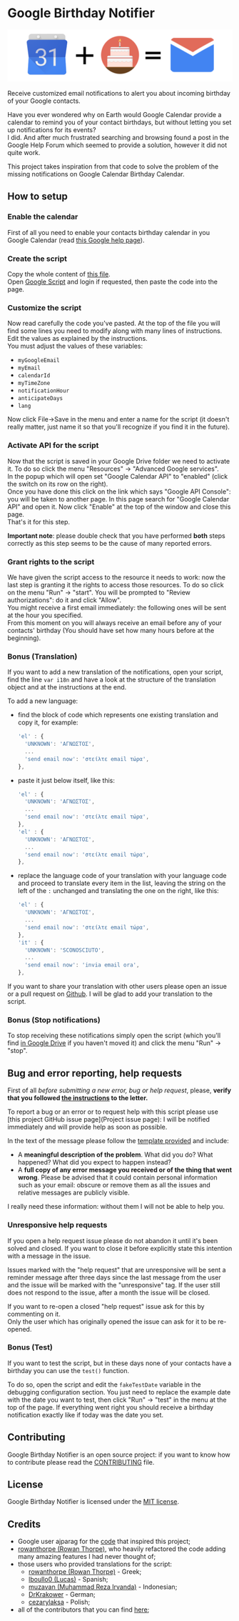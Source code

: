 # Google Birthday Notifier

![Logo](images/Logo_alpha.png)

Receive customized email notifications to alert you about incoming birthday of
your Google contacts.

Have you ever wondered why on Earth would Google Calendar provide a calendar to
remind you of your contact birthdays, but without letting you set up notifications
for its events?  
I did. And after much frustrated searching and browsing found a post in the
Google Help Forum which seemed to provide a solution, however it did not quite
work.

This project takes inspiration from that code to solve the problem of the
missing notifications on Google Calendar Birthday Calendar.

## How to setup

### Enable the calendar

First of all you need to enable your contacts birthday calendar in you Google
Calendar (read [this Google help page][Google setup birthday calendar]).

### Create the script

Copy the whole content of [this file][Main code file].  
Open [Google Script][Google scripts website] and login if requested, then paste
the code into the page.

### Customize the script

Now read carefully the code you've pasted. At the top of the file you will find
some lines you need to modify along with many lines of instructions. Edit the
values as explained by the instructions.  
You must adjust the values of these variables:

- `myGoogleEmail`
- `myEmail`
- `calendarId`
- `myTimeZone`
- `notificationHour`
- `anticipateDays`
- `lang`

Now click File->Save in the menu and enter a name for the script (it doesn't
really matter, just name it so that you'll recognize if you find it in the
future).

### Activate API for the script

Now that the script is saved in your Google Drive folder we need to activate it.
To do so click the menu "Resources" -> "Advanced Google services".  
In the popup which will open set "Google Calendar API" to "enabled" (click the
switch on its row on the right).  
Once you have done this click on the link which says "Google API Console": you
will be taken to another page. In this page search for "Google Calendar API" and
open it. Now click "Enable" at the top of the window and close this page.  
That's it for this step.

**Important note**: please double check that you have performed **both** steps
correctly as this step seems to be the cause of many reported errors.

### Grant rights to the script

We have given the script access to the resource it needs to work: now the last
step is granting it the rights to access those resources. To do so click on the
menu "Run" -> "start". You will be prompted to "Review authorizations": do it
and click "Allow".  
You might receive a first email immediately: the following ones will be sent at
the hour you specified.  
From this moment on you will always receive an email before any of your
contacts' birthday (You should have set how many hours before at the beginning).

### Bonus (Translation)

If you want to add a new translation of the notifications, open your script,
find the line `var i18n` and have a look at the structure of the translation
object and at the instructions at the end.

To add a new language:

- find the block of code which represents one existing translation and copy it,
  for example:  

  ```javascript
  'el' : {
    'UNKNOWN': 'ΑΓΝΩΣΤΟΣ',
    ...
    'send email now': 'στείλτε email τώρα',
  },
  ```

- paste it just below itself, like this:

  ```javascript
  'el' : {
    'UNKNOWN': 'ΑΓΝΩΣΤΟΣ',
    ...
    'send email now': 'στείλτε email τώρα',
  },
  'el' : {
    'UNKNOWN': 'ΑΓΝΩΣΤΟΣ',
    ...
    'send email now': 'στείλτε email τώρα',
  },
  ```

- replace the language code of your translation with your language code and
  proceed to translate every item in the list, leaving the string on the left of
  the `:` unchanged and translating the one on the right, like this:

  ```javascript
  'el' : {
    'UNKNOWN': 'ΑΓΝΩΣΤΟΣ',
    ...
    'send email now': 'στείλτε email τώρα',
  },
  'it' : {
    'UNKNOWN': 'SCONOSCIUTO',
    ...
    'send email now': 'invia email ora',
  },
  ```

If you want to share your translation with other users please open an issue or a
pull request on [Github][Project main page]. I will be glad to add your
translation to the script.

### Bonus (Stop notifications)

To stop receiving these notifications simply open the script (which you'll find
[in Google Drive][Google Drive website] if you haven't moved it) and click the
menu "Run" -> "stop".

## Bug and error reporting, help requests

First of all _before submitting a new error, bug or help request_, please,
__verify that you followed [the instructions][Project documentation] to the
letter.__

To report a bug or an error or to request help with this script please use [this
project GitHub issue page](Project issue page): I will be notified immediately
and will provide help as soon as possible.

In the text of the message please follow the [template provided][Issue template
file] and include:

- A __meaningful description of the problem__. What did you do? What happened?
  What did you expect to happen instead?
- A __full copy of any error message you received or of the thing that went
  wrong__. Please be advised that it could contain personal information such as
  your email: obscure or remove them as all the issues and relative messages are
  publicly visible.

I really need these information: without them I will not be able to help you.

### Unresponsive help requests

If you open a help request issue please do not abandon it until it's been solved
and closed. If you want to close it before explicitly state this intention with
a message in the issue.

Issues marked with the "help request" that are unresponsive will be sent a
reminder message after three days since the last message from the user and the
issue will be marked with the "unresponsive" tag. If the user still does not
respond to the issue, after a month the issue will be closed.

If you want to re-open a closed "help request" issue ask for this by commenting
on it.  
Only the user which has originally opened the issue can ask for it to be
re-opened.

### Bonus (Test)

If you want to test the script, but in these days none of your contacts have a
birthday you can use the ```test()``` function.

To do so, open the script and edit the `fakeTestDate` variable in the debugging
configuration section. You just need to replace the example date with the date
you want to test, then click "Run" -> "test" in the menu at the top of the page.
If everything went right you should receive a birthday notification exactly like
if today was the date you set.

## Contributing

Google Birthday Notifier is an open source project: if you want to
know how to contribute please read the [CONTRIBUTING][Contributing file] file.

## License

Google Birthday Notifier is licensed under the [MIT license][License
file].

## Credits

- Google user ajparag for the [code][Original Google Help Forum
  post] that inspired this project;
- [rowanthorpe (Rowan Thorpe)][GitHub rowanthorpe], who heavily
  refactored the code adding many amazing features I had never thought of;
- those users who provided translations for the script:
  - [rowanthorpe (Rowan Thorpe)][GitHub rowanthorpe] - Greek;
  - [lboullo0 (Lucas)][Github lboullo0] - Spanish;
  - [muzavan (Muhammad Reza Irvanda)][Github muzavan] - Indonesian;
  - [DrKrakower][Github DrKrakower] - German;
  - [cezarylaksa][Github cezarylaksa] - Polish;
- all of the contributors that you can find [here][Project contributors page];

[Project main page]: https://github.com/GioBonvi/GoogleBirthdayNotifier
[Project documentation]: https://giobonvi.github.io/GoogleBirthdayNotifier
[Project issue page]: https://github.com/GioBonvi/GoogleBirthdayNotifier/issues
[Project contributors page]: https://github.com/GioBonvi/GoogleBirthdayNotifier/graphs/contributors
[Main code file]: code.gs
[Issue template file]: .github/ISSUE_TEMPLATE.md
[Contributing file]: .github/CONTRIBUTING.md
[License file]: LICENSE
[Google Scripts website]: https://script.google.com
[Google Drive website]: https://drive.google.com/drive/
[Google setup birthday calendar]: https://support.google.com/calendar/answer/6084659?hl=en
[Original Google Help Forum Post]: https://productforums.google.com/d/msg/calendar/OaaO2og9m5w/2VgNNNF5BwAJ
[GitHub rowanthorpe]: https://github.com/rowanthorpe
[Github lboullo0]: https://github.com/lboullo0
[Github muzavan]: https://github.com/muzavan
[Github DrKrakower]: https://github.com/DrKrakower
[Github cezarylaksa]: https://github.com/cezarylaksa
